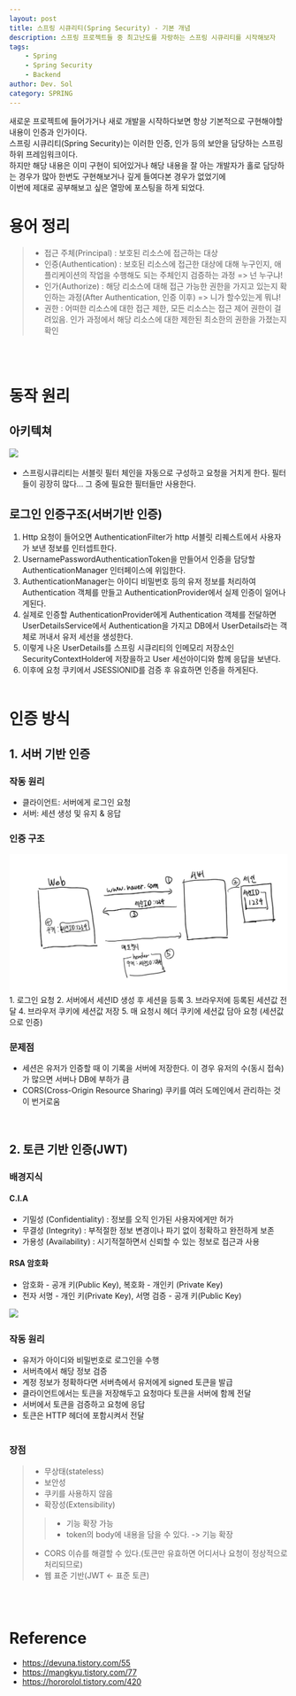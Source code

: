 ```yaml
---
layout: post
title: 스프링 시큐리티(Spring Security) - 기본 개념
description: 스프링 프로젝트들 중 최고난도를 자랑하는 스프링 시큐리티를 시작해보자
tags: 
    - Spring
    - Spring Security
    - Backend
author: Dev. Sol
category: SPRING
---
```


새로운 프로젝트에 들어가거나 새로 개발을 시작하다보면 항상 기본적으로 구현해야할 내용이 인증과 인가이다.<br>
스프링 시큐리티(Spring Security)는 이러한 인증, 인가 등의 보안을 담당하는 스프링 하위 프레임워크이다.<br>
하지만 해당 내용은 이미 구현이 되어있거나 해당 내용을 잘 아는 개발자가 홀로 담당하는 경우가 많아 한번도 구현해보거나 깊게 들여다본 경우가 없었기에<br>
이번에 제대로 공부해보고 싶은 열망에 포스팅을 하게 되었다.


# 용어 정리
> - 접근 주체(Principal) : 보호된 리소스에 접근하는 대상
> - 인증(Authentication) : 보호된 리소스에 접근한 대상에 대해 누구인지, 애플리케이션의 작업을 수행해도 되는 주체인지 검증하는 과정 => 넌 누구냐!
> - 인가(Authorize) : 해당 리소스에 대해 접근 가능한 권한을 가지고 있는지 확인하는 과정(After Authentication, 인증 이후)  => 니가 할수있는게 뭐냐!
> - 권한 : 어떠한 리소스에 대한 접근 제한, 모든 리소스는 접근 제어 권한이 걸려있음. 인가 과정에서 해당 리소스에 대한 제한된 최소한의 권한을 가졌는지 확인

<br><br>

# 동작 원리
## 아키텍쳐
<img src="https://img1.daumcdn.net/thumb/R1280x0/?scode=mtistory2&fname=https%3A%2F%2Fblog.kakaocdn.net%2Fdn%2FUOabX%2FbtqEJBBNixH%2FPGDv64FTKaBSLzMiiXkA3K%2Fimg.png">

- 스프링시큐리티는 서블릿 필터 체인을 자동으로 구성하고 요청을 거치게 한다. 필터들이 굉장히 많다... 그 중에 필요한 필터들만 사용한다.


## 로그인 인증구조(서버기반 인증)
1. Http 요청이 들어오면 AuthenticationFilter가 http 서블릿 리퀘스트에서 사용자가 보낸 정보를 인터셉트한다.
2. UsernamePasswordAuthenticationToken을 만들어서 인증을 담당할 AuthenticationManager 인터페이스에 위임한다.
3. AuthenticationManager는 아이디 비밀번호 등의 유저 정보를 처리하여 Authentication 객체를 만들고 AuthenticationProvider에서 실제 인증이 일어나게된다.
4. 실제로 인증할 AuthenticationProvider에게 Authentication 객체를 전달하면 UserDetailsService에서 Authentication을 가지고 DB에서 UserDetails라는 객체로 꺼내서 유저 세선을 생성한다.
5. 이렇게 나온 UserDetails를 스프링 시큐리티의 인메모리 저장소인 SecurityContextHolder에 저장을하고 User 세선아이디와 함께 응답을 보낸다.
6. 이후에 요청 쿠키에서 JSESSIONID를 검증 후 유효하면 인증을 하게된다.
<br><br>

# 인증 방식
## 1. 서버 기반 인증
### 작동 원리
- 클라이언트: 서버에게 로그인 요청
- 서버: 세션 생성 및 유지 & 응답


### 인증 구조
<img src='/assets/images/sol/20210525/session_diagram.png'>
1. 로그인 요청
2. 서버에서 세션ID 생성 후 세션을 등록
3. 브라우저에 등록된 세션값 전달
4. 브라우저 쿠키에 세션값 저장
5. 매 요청시 헤더 쿠키에 세션값 담아 요청 (세션값으로 인증)


### 문제점
- 세션은 유저가 인증할 때 이 기록을 서버에 저장한다. 이 경우 유저의 수(동시 접속)가 많으면 서버나 DB에 부하가 큼
- CORS(Cross-Origin Resource Sharing) 쿠키를 여러 도메인에서 관리하는 것이 번거로움
<br>

## 2. 토큰 기반 인증(JWT)
### 배경지식
#### C.I.A
- 기밀성 (Confidentiality) : 정보를 오직 인가된 사용자에게만 허가
- 무결성 (Integrity) : 부적절한 정보 변경이나 파기 없이 정확하고 완전하게 보존
- 가용성 (Availability) : 시기적절하면서 신뢰할 수 있는 정보로 접근과 사용

#### RSA 암호화
- 암호화 - 공개 키(Public Key), 복호화 - 개인키 (Private Key)
- 전자 서명 - 개인 키(Private Key), 서명 검증 - 공개 키(Public Key)

<img src='/assets/images/sol/20210525/rsa_diagram'>

### 작동 원리
- 유저가 아이디와 비밀번호로 로그인을 수행
- 서버측에서 해당 정보 검증
- 계정 정보가 정확하다면 서버측에서 유저에게 signed 토큰을 발급
- 클라이언트에서는 토큰을 저장해두고 요청마다 토큰을 서버에 함께 전달
- 서버에서 토큰을 검증하고 요청에 응답
- 토큰은 HTTP 헤더에 포함시켜서 전달
<br><br>

### 장점
> - 무상태(stateless)
> - 보안성
> - 쿠키를 사용하지 않음
> - 확장성(Extensibility)
>> - 기능 확장 가능
>> - token의 body에 내용을 담을 수 있다. -> 기능 확장
> - CORS 이슈를 해결할 수 있다.(토큰만 유효하면 어디서나 요청이 정상적으로 처리되므로)
> - 웹 표준 기반(JWT <- 표준 토큰)

<br><br>


# Reference 
- https://devuna.tistory.com/55
- https://mangkyu.tistory.com/77
- https://hororolol.tistory.com/420
